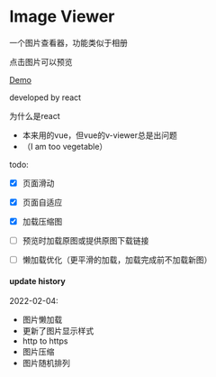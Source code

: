 # Image Viewer

一个图片查看器，功能类似于相册

点击图片可以预览

[Demo](https://sese.pumpk1n.com/setu/index/)

developed by react

为什么是react

+ 本来用的vue，但vue的v-viewer总是出问题
+ （I am too vegetable）

todo:

- [x] 页面滑动
- [x] 页面自适应
- [x] 加载压缩图
- [ ] 预览时加载原图或提供原图下载链接
- [ ] 懒加载优化（更平滑的加载，加载完成前不加载新图）



#### update history

2022-02-04:

+ 图片懒加载
+ 更新了图片显示样式
+ http to https
+ 图片压缩
+ 图片随机排列
